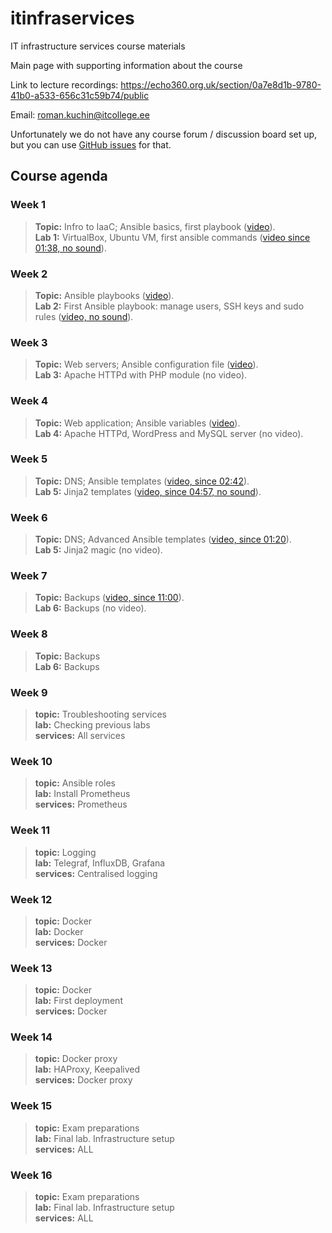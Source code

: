 # itinfraservices
IT infrastructure services course materials

Main page with supporting information about the course

Link to lecture recordings: https://echo360.org.uk/section/0a7e8d1b-9780-41b0-a533-656c31c59b74/public

Email: roman.kuchin@itcollege.ee

Unfortunately we do not have any course forum / discussion board set up, but you can use [GitHub issues](https://github.com/romankuchin/itinfraservices/issues) for that.

## Course agenda
### Week 1
>**Topic:** Infro to IaaC; Ansible basics, first playbook
([video](https://echo360.org.uk/lesson/G_13a7f8b9-3244-47df-baab-81ab226be62c_e2b66640-1026-46c8-b739-aaefd4dcfe10_2019-09-04T18:10:00.000_2019-09-04T19:45:00.000/classroom#sortDirection=desc)).  
>**Lab 1:** VirtualBox, Ubuntu VM, first ansible commands
([video since 01:38, no sound](https://echo360.org.uk/lesson/G_0511e05b-e831-4dbb-9ee5-e1895b28a063_e2b66640-1026-46c8-b739-aaefd4dcfe10_2019-09-04T19:40:00.000_2019-09-04T21:15:00.000/classroom#sortDirection=desc)).  

### Week 2
>**Topic:** Ansible playbooks
([video](https://echo360.org.uk/lesson/G_13a7f8b9-3244-47df-baab-81ab226be62c_e2b66640-1026-46c8-b739-aaefd4dcfe10_2019-09-11T18:10:00.000_2019-09-11T19:45:00.000/classroom#sortDirection=desc)).  
>**Lab 2:** First Ansible playbook: manage users, SSH keys and sudo rules
([video, no sound](https://echo360.org.uk/lesson/G_0511e05b-e831-4dbb-9ee5-e1895b28a063_e2b66640-1026-46c8-b739-aaefd4dcfe10_2019-09-11T19:40:00.000_2019-09-11T21:15:00.000/classroom#sortDirection=desc)).

### Week 3
>**Topic:** Web servers; Ansible configuration file
([video](https://echo360.org.uk/lesson/G_13a7f8b9-3244-47df-baab-81ab226be62c_e2b66640-1026-46c8-b739-aaefd4dcfe10_2019-09-18T18:10:00.000_2019-09-18T19:45:00.000/classroom#sortDirection=desc)).  
>**Lab 3:** Apache HTTPd with PHP module
(no video).

### Week 4
>**Topic:** Web application; Ansible variables
([video](https://echo360.org.uk/lesson/G_13a7f8b9-3244-47df-baab-81ab226be62c_e2b66640-1026-46c8-b739-aaefd4dcfe10_2019-09-25T18:10:00.000_2019-09-25T19:45:00.000/classroom#sortDirection=desc)).  
>**Lab 4:** Apache HTTPd, WordPress and MySQL server
(no video).

### Week 5
>**Topic:** DNS; Ansible templates
([video, since 02:42](https://echo360.org.uk/lesson/G_13a7f8b9-3244-47df-baab-81ab226be62c_e2b66640-1026-46c8-b739-aaefd4dcfe10_2019-10-02T18:10:00.000_2019-10-02T19:45:00.000/classroom#sortDirection=desc)).  
>**Lab 5:** Jinja2 templates
([video, since 04:57, no sound](https://echo360.org.uk/lesson/G_0511e05b-e831-4dbb-9ee5-e1895b28a063_e2b66640-1026-46c8-b739-aaefd4dcfe10_2019-10-02T19:40:00.000_2019-10-02T21:15:00.000/classroom#sortDirection=desc)).

### Week 6
>**Topic:** DNS; Advanced Ansible templates
([video, since 01:20](https://echo360.org.uk/lesson/G_13a7f8b9-3244-47df-baab-81ab226be62c_e2b66640-1026-46c8-b739-aaefd4dcfe10_2019-10-09T18:10:00.000_2019-10-09T19:45:00.000/classroom#sortDirection=desc)).  
>**Lab 5:** Jinja2 magic
(no video).

### Week 7
>**Topic:** Backups
([video, since 11:00](https://echo360.org.uk/lesson/G_13a7f8b9-3244-47df-baab-81ab226be62c_e2b66640-1026-46c8-b739-aaefd4dcfe10_2019-10-16T18:10:00.000_2019-10-16T19:45:00.000/classroom#sortDirection=desc)).  
>**Lab 6:** Backups
(no video).

### Week 8
>**Topic:** Backups  
>**Lab 6:** Backups  

### Week 9
>**topic:** Troubleshooting services  
>**lab:** Checking previous labs  
>**services:** All services

### Week 10
>**topic:** Ansible roles  
>**lab:** Install Prometheus  
>**services:** Prometheus

### Week 11
>**topic:** Logging  
>**lab:** Telegraf, InfluxDB, Grafana  
>**services:** Centralised logging

### Week 12
>**topic:** Docker  
>**lab:** Docker  
>**services:** Docker

### Week 13
>**topic:** Docker  
>**lab:** First deployment  
>**services:** Docker

### Week 14
>**topic:** Docker proxy  
>**lab:** HAProxy, Keepalived  
>**services:** Docker proxy

### Week 15
>**topic:** Exam preparations  
>**lab:** Final lab. Infrastructure setup  
>**services:** ALL

### Week 16
>**topic:** Exam preparations  
>**lab:** Final lab. Infrastructure setup  
>**services:** ALL
